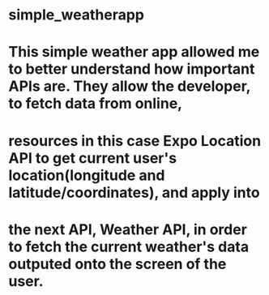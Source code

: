 # simple_weatherapp
# This simple weather app allowed me to better understand how important APIs are. They allow the developer, to fetch data from online,
# resources in this case Expo Location API to get current user's location(longitude and latitude/coordinates), and apply into 
# the next API, Weather API, in order to fetch the current weather's data outputed onto the screen of the user.